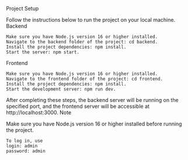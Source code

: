 Project Setup

Follow the instructions below to run the project on your local machine.
Backend

    Make sure you have Node.js version 16 or higher installed.
    Navigate to the backend folder of the project: cd backend.
    Install the project dependencies: npm install.
    Start the server: npm start.

Frontend

    Make sure you have Node.js version 16 or higher installed.
    Navigate to the frontend folder of the project: cd frontend.
    Install the project dependencies: npm install.
    Start the development server: npm run dev.

After completing these steps, the backend server will be running on the specified port, and the frontend server will be accessible at http://localhost:3000.
Note

Make sure you have Node.js version 16 or higher installed before running the project.


    To log in, use
    login: admin
    password: admin